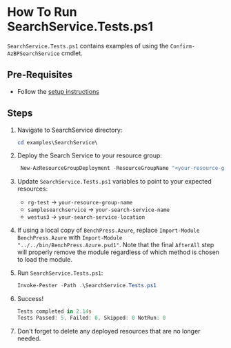 # How To Run SearchService.Tests.ps1

`SearchService.Tests.ps1` contains examples of using the `Confirm-AzBPSearchService` cmdlet.

## Pre-Requisites

- Follow the [setup instructions](../README.md)

## Steps

1. Navigate to SearchService directory:

   ```Powershell
   cd examples\SearchService\
   ```

1. Deploy the Search Service to your resource group:

   ```Powershell
    New-AzResourceGroupDeployment -ResourceGroupName "<your-resource-group-name>" -TemplateFile ".\SearchService.bicep"
   ```

1. Update `SearchService.Tests.ps1` variables to point to your expected resources:

   - `rg-test`             -> `your-resource-group-name`
   - `samplesearchservice` -> `your-search-service-name`
   - `westus3`             -> `your-search-service-location`

1. If using a local copy of `BenchPress.Azure`, replace `Import-Module BenchPress.Azure` with `Import-Module "../../bin/BenchPress.Azure.psd1"`. Note that the final `AfterAll` step will properly remove the module regardless of which method is chosen to load the module.

1. Run `SearchService.Tests.ps1`:

   ```Powershell
   Invoke-Pester -Path .\SearchService.Tests.ps1
   ```

1. Success!

   ```Powershell
   Tests completed in 2.14s
   Tests Passed: 5, Failed: 0, Skipped: 0 NotRun: 0
   ```

1. Don't forget to delete any deployed resources that are no longer needed.

